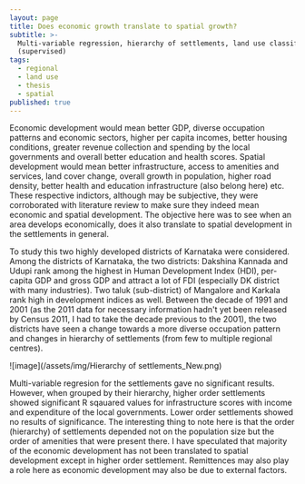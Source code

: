 ```yaml
---
layout: page
title: Does economic growth translate to spatial growth?
subtitle: >-
  Multi-variable regression, hierarchy of settlements, land use classification
  (supervised)
tags:
  - regional
  - land use
  - thesis
  - spatial
published: true
---
```


Economic development would mean better GDP, diverse occupation patterns and economic sectors, higher per capita incomes, better housing conditions, greater revenue collection and spending by the local governments and overall better education and health scores. Spatial development would mean better infrastructure, access to amenities and services, land cover change, overall growth in population, higher road density, better health and education infrastructure (also belong here) etc. These respective indictors, although may be subjective, they were corroborated with literature review to make sure they indeed mean economic and spatial development. The objective here was to see when an area develops economically, does it also translate to spatial development in the settlements in general. 

To study this two highly developed districts of Karnataka were considered. Among the districts of Karnataka, the two districts: Dakshina Kannada and Udupi rank among the highest in Human Development Index (HDI), per-capita GDP and gross GDP and attract a lot of FDI (especially DK district with many industries). Two taluk (sub-district) of Mangalore and Karkala rank high in development indices as well. Between the decade of 1991 and 2001 (as the 2011 data for necessary information hadn't yet been released by Census 2011, I had to take the decade previous to the 2001), the two districts have seen a change towards a more diverse occupation pattern and changes in hierarchy of settlements (from few to multiple regional centres). 

![image](/assets/img/Hierarchy of settlements_New.png)

Multi-variable regresion for the settlements gave no significant results. However, when grouped by their hierarchy, higher order settlements showed significant R sqauared values for infrastructure scores with income and expenditure of the local governments. Lower order settlements showed no results of significance. The interesting thing to note here is that the order (hierarchy) of settlements depended not on the population size but the order of amenities that were present there. I have speculated that majority of the economic development has not been translated to spatial development except in higher order settlement. Remittences may also play a role here as economic development may also be due to external factors.
